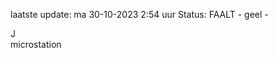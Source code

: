 laatste update: 
ma 30-10-2023  2:54   uur 
Status: FAALT - geel - 
<div class="service R">J</div><div class="service Y">microstation</div>
